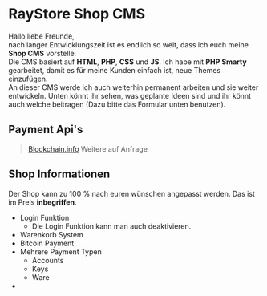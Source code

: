 # RayStore Shop CMS

Hallo liebe Freunde,  
nach langer Entwicklungszeit ist es endlich so weit, dass ich euch meine **Shop CMS** vorstelle.  
Die CMS basiert auf **HTML**, **PHP**, **CSS** und **JS**. Ich habe mit **PHP Smarty** gearbeitet, damit es für meine Kunden einfach ist, neue Themes einzufügen.  
An dieser CMS werde ich auch weiterhin permanent arbeiten und sie weiter entwickeln. Unten könnt ihr sehen, was geplante Ideen sind und ihr könnt auch welche beitragen (Dazu bitte das Formular unten benutzen).

## Payment Api's
> [Blockchain.info](https://api.blockchain.info/customer/signup)
> Weitere auf Anfrage

## Shop Informationen
Der Shop kann zu 100 % nach euren wünschen angepasst werden. Das ist im Preis **inbegriffen**.
- Login Funktion
	- Die Login Funktion kann man auch deaktivieren.
- Warenkorb System
- Bitcoin Payment
- Mehrere Payment Typen
	- Accounts
	- Keys
	- Ware
- 

